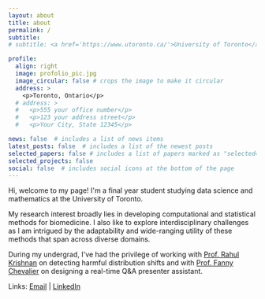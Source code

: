```yaml
---
layout: about
title: about
permalink: /
subtitle: 
# subtitle: <a href='https://www.utoronto.ca/'>University of Toronto</a>. Address. Contacts. Moto. Etc.

profile:
  align: right
  image: profolio_pic.jpg
  image_circular: false # crops the image to make it circular
  address: >
    <p>Toronto, Ontario</p>
  # address: >
  #   <p>555 your office number</p>
  #   <p>123 your address street</p>
  #   <p>Your City, State 12345</p>

news: false  # includes a list of news items
latest_posts: false  # includes a list of the newest posts
selected_papers: false # includes a list of papers marked as "selected={true}"
selected_projects: false
social: false  # includes social icons at the bottom of the page
---
```


<!-- Write your biography here. Tell the world about yourself. Link to your favorite [subreddit](http://reddit.com). You can put a picture in, too. The code is already in, just name your picture `prof_pic.jpg` and put it in the `img/` folder. -->
Hi, welcome to my page! I'm a final year student studying data science and mathematics at the University of Toronto.

My research interest broadly lies in developing computational and statistical methods for biomedicine. I also like to explore interdisciplinary challenges as I am intrigued by the adaptability and wide-ranging utility of these methods that span across diverse domains. 

During my undergrad, I've had the privilege of working with [Prof. Rahul Krishnan](https://www.cs.toronto.edu/~rahulgk/index.html) on detecting harmful distribution shifts and with [Prof. Fanny Chevalier](http://fannychevalier.net/) on designing a real-time Q&A presenter assistant.

Links: [Email](mailto:jessicayan.wang@mail.utoronto.ca) \| [LinkedIn](https://www.linkedin.com/in/jessicawang122/)

<!-- Put your address / P.O. box / other info right below your picture. You can also disable any of these elements by editing `profile` property of the YAML header of your `_pages/about.md`. Edit `_bibliography/papers.bib` and Jekyll will render your [publications page](/al-folio/publications/) automatically. -->

<!-- Link to your social media connections, too. This theme is set up to use [Font Awesome icons](http://fortawesome.github.io/Font-Awesome/) and [Academicons](https://jpswalsh.github.io/academicons/), like the ones below. Add your Facebook, Twitter, LinkedIn, Google Scholar, or just disable all of them. -->
